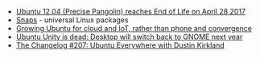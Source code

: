- [Ubuntu 12.04 (Precise Pangolin) reaches End of Life on April 28 2017](http://fridge.ubuntu.com/2017/03/15/ubuntu-12-04-precise-pangolin-reaches-end-of-life-on-april-28-2017/)
- [Snaps](https://snapcraft.io/) - universal Linux packages
- [Growing Ubuntu for cloud and IoT, rather than phone and convergence](https://insights.ubuntu.com/2017/04/05/growing-ubuntu-for-cloud-and-iot-rather-than-phone-and-convergence/)
- [Ubuntu Unity is dead: Desktop will switch back to GNOME next year](https://arstechnica.com/information-technology/2017/04/ubuntu-unity-is-dead-desktop-will-switch-back-to-gnome-next-year/)
- [The Changelog #207: Ubuntu Everywhere with Dustin Kirkland](https://changelog.com/podcast/207)